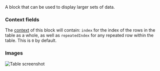 A block that can be used to display larger sets of data.

### Context fields

The [context](https://appsemble.app/docs/remapper/data#context) of this block will contain: `index`
for the index of the rows in the table as a whole, as well as `repeatedIndex` for any repeated row
within the table. This is `0` by default.

### Images

![Table screenshot](https://gitlab.com/appsemble/appsemble/-/raw/0.28.6/config/assets/table.png)
